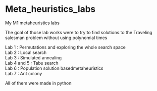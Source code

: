 # Meta_heuristics_labs
My M1 metaheuristics labs

The goal of those lab works were to try to find solutions to the Traveling salesman problem without using polynomial times

Lab 1 : Permutations and exploring the whole search space \
Lab 2 : Local search\
Lab 3 : Simulated annealing\
Lab 4 and 5 : Tabu search\
Lab 6 : Population solution basedmetaheuristics\
Lab 7 : Ant colony

All of them were made in python
